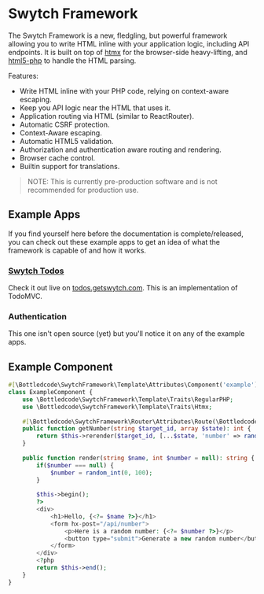 # Swytch Framework

The Swytch Framework is a new, fledgling, but powerful framework allowing you to write HTML inline with your application
logic, including API endpoints. It is built on top of [htmx](https://htmx.org/) for the browser-side heavy-lifting,
and [html5-php](https://github.com/Masterminds/html5-php) to handle the HTML parsing.

Features:

- Write HTML inline with your PHP code, relying on context-aware escaping.
- Keep you API logic near the HTML that uses it.
- Application routing via HTML (similar to ReactRouter).
- Automatic CSRF protection.
- Context-Aware escaping.
- Automatic HTML5 validation.
- Authorization and authentication aware routing and rendering.
- Browser cache control.
- Builtin support for translations.

> NOTE:
> This is currently pre-production software and is not recommended for production use.

## Example Apps

If you find yourself here before the documentation is complete/released, you can check out these example apps to get an
idea of what the framework is capable of and how it works.

### [Swytch Todos](https://github.com/bottledcode/swytch-framework-todo-poc/tree/main)

Check it out live on [todos.getswytch.com](https://todos.getswytch.com/). This is an implementation of TodoMVC.

### Authentication

This one isn't open source (yet) but you'll notice it on any of the example apps.

## Example Component

```php
#[\Bottledcode\SwytchFramework\Template\Attributes\Component('example')]
class ExampleComponent {
    use \Bottledcode\SwytchFramework\Template\Traits\RegularPHP;
    use \Bottledcode\SwytchFramework\Template\Traits\Htmx;
    
    #[\Bottledcode\SwytchFramework\Router\Attributes\Route(\Bottledcode\SwytchFramework\Router\Method::POST, '/api/number')]
    public function getNumber(string $target_id, array $state): int {
        return $this->rerender($target_id, [...$state, 'number' => random_int(0, 100)]);
    }
    
    public function render(string $name, int $number = null): string {
        if($number === null) {
            $number = random_int(0, 100);
        }
    
        $this->begin();
        ?>
        <div>
            <h1>Hello, {<?= $name ?>}</h1>
            <form hx-post="/api/number">
                <p>Here is a random number: {<?= $number ?>}</p>
                <button type="submit">Generate a new random number</button>
            </form>
        </div>
        <?php
        return $this->end();
    }
}
```
